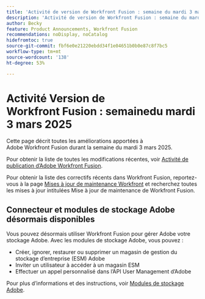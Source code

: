 ```yaml
---
title: 'Activité de version de Workfront Fusion : semaine du mardi 3 mars 2025'
description: 'Activité de version de Workfront Fusion : semaine du mardi 3 mars 2025'
author: Becky
feature: Product Announcements, Workfront Fusion
recommendations: noDisplay, noCatalog
hidefromtoc: true
source-git-commit: fbf6e0e21220ebdd34f1e04651b0b0e87c8f7bc5
workflow-type: tm+mt
source-wordcount: '138'
ht-degree: 53%

---
```


# Activité Version de Workfront Fusion : semainedu mardi 3 mars 2025

Cette page décrit toutes les améliorations apportées à Adobe Workfront Fusion durant la semaine du mardi 3 mars 2025.

Pour obtenir la liste de toutes les modifications récentes, voir [Activité de publication d’Adobe Workfront Fusion](/help/workfront-fusion/fusion-product-releases/fusion-release-activity.md).

Pour obtenir la liste des correctifs récents dans Workfront Fusion, reportez-vous à la page [Mises à jour de maintenance Workfront](https://experienceleague.adobe.com/en/docs/workfront-known-issues/releases/current-updates) et recherchez toutes les mises à jour intitulées Mise à jour de maintenance de Workfront Fusion.

## Connecteur et modules de stockage Adobe désormais disponibles

Vous pouvez désormais utiliser Workfront Fusion pour gérer Adobe votre stockage Adobe. Avec les modules de stockage Adobe, vous pouvez :

* Créer, ignorer, restaurer ou supprimer un magasin de gestion du stockage d’entreprise (ESM) Adobe
* Inviter un utilisateur à accéder à un magasin ESM
* Effectuer un appel personnalisé dans l’API User Management d’Adobe

Pour plus d’informations et des instructions, voir [Modules de stockage Adobe](/help/workfront-fusion/references/apps-and-modules/adobe-connectors/adobe-storage-modules.md).
